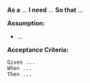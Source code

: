 **As a** ...
**I need** ...
**So that** ...

**Assumption:**
* ...

**Acceptance Criteria:**
```
Given ...
When ...
Then ...
```
